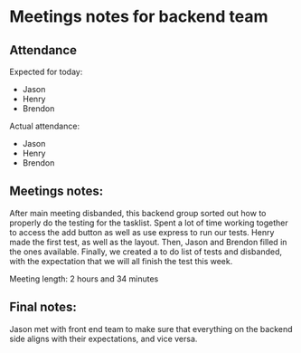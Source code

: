 # Meetings notes for backend team

## Attendance

Expected for today:
- Jason
- Henry
- Brendon

Actual attendance:
- Jason
- Henry
- Brendon

## Meetings notes:

After main meeting disbanded, this backend group sorted out how to properly do the testing for the tasklist. Spent a lot of time working together to access the add button as well as use express to run our tests.
Henry made the first test, as well as the layout. Then, Jason and Brendon filled in the ones available. Finally, we created a to do list of tests and disbanded, with the expectation that we will all finish the test this week.

Meeting length: 2 hours and 34 minutes

## Final notes:

Jason met with front end team to make sure that everything on the backend side aligns with their expectations, and vice versa.

